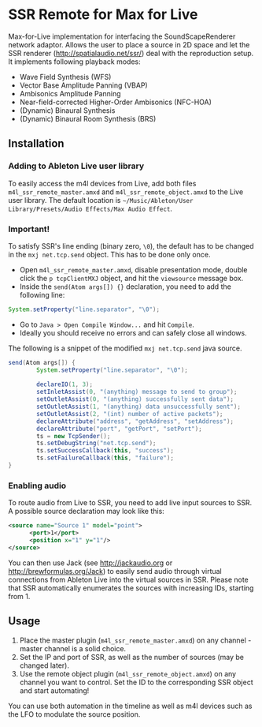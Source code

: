 # SSR Remote for Max for Live
Max-for-Live implementation for interfacing the SoundScapeRenderer network adaptor.
Allows the user to place a source in 2D space and let the SSR renderer (http://spatialaudio.net/ssr/) deal with the reproduction setup. It implements following playback modes:

* Wave Field Synthesis (WFS)
* Vector Base Amplitude Panning (VBAP)
* Ambisonics Amplitude Panning
* Near-field-corrected Higher-Order Ambisonics (NFC-HOA)
* (Dynamic) Binaural Synthesis
* (Dynamic) Binaural Room Synthesis (BRS)

## Installation
### Adding to Ableton Live user library
To easily access the m4l devices from Live, add both files `m4l_ssr_remote_master.amxd` and `m4l_ssr_remote_object.amxd` to the Live user library. The default location is `~/Music/Ableton/User Library/Presets/Audio Effects/Max Audio Effect`.

### Important!
To satisfy SSR's line ending (binary zero, `\0`), the default has to be changed in the `mxj net.tcp.send` object. This has to be done only once.

* Open `m4l_ssr_remote_master.amxd`, disable presentation mode, double click the `p tcpClientMXJ` object, and hit the `viewsource` message box.
* Inside the `send(Atom args[]) {}` declaration, you need to add the following line: 


```java
System.setProperty("line.separator", "\0");
```


* Go to `Java > Open Compile Window...` and hit `Compile`.
* Ideally you should receive no errors and can safely close all windows.

The following is a snippet of the modified `mxj net.tcp.send` java source.

```java
send(Atom args[]) {
    	System.setProperty("line.separator", "\0");
		
    	declareIO(1, 3);
    	setInletAssist(0, "(anything) message to send to group");
    	setOutletAssist(0, "(anything) successfully sent data");
    	setOutletAssist(1, "(anything) data unsuccessfully sent");
    	setOutletAssist(2, "(int) number of active packets");
    	declareAttribute("address", "getAddress", "setAddress");
    	declareAttribute("port", "getPort", "setPort");
    	ts = new TcpSender();
    	ts.setDebugString("net.tcp.send");
    	ts.setSuccessCallback(this, "success");
    	ts.setFailureCallback(this, "failure");
}
```

### Enabling audio
To route audio from Live to SSR, you need to add live input sources to SSR. A possible source declaration may look like this:
```XML
<source name="Source 1" model="point">
      <port>1</port>
      <position x="1" y="1"/>
</source>
```
You can then use Jack (see http://jackaudio.org or http://brewformulas.org/Jack) to easily send audio through virtual connections from Ableton Live into the virtual sources in SSR. Please note that SSR automatically enumerates the sources with increasing IDs, starting from 1.

## Usage
1. Place the master plugin (`m4l_ssr_remote_master.amxd`) on any channel - master channel is a solid choice.
2. Set the IP and port of SSR, as well as the number of sources (may be changed later).
3. Use the remote object plugin (`m4l_ssr_remote_object.amxd`) on any channel you want to control. Set the ID to the corresponding SSR object and start automating!

You can use both automation in the timeline as well as m4l devices such as the LFO to modulate the source position.



